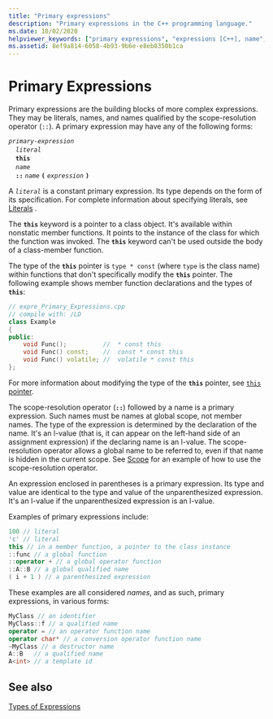 ```yaml
---
title: "Primary expressions"
description: "Primary expressions in the C++ programming language."
ms.date: 10/02/2020
helpviewer_keywords: ["primary expressions", "expressions [C++], name", "expressions [C++], literal", "expressions [C++], primary", "expressions [C++], qualified names"]
ms.assetid: 8ef9a814-6058-4b93-9b6e-e8eb8350b1ca
---
```

# Primary Expressions

Primary expressions are the building blocks of more complex expressions. They may be literals, names, and names qualified by the scope-resolution operator (`::`). A primary expression may have any of the following forms:

*`primary-expression`*\
&emsp;*`literal`*\
&emsp;**`this`**\
&emsp;*`name`*\
&emsp;**`::`** *`name`* **`(`** *`expression`* **`)`**

A *`literal`* is a constant primary expression. Its type depends on the form of its specification. For complete information about specifying literals, see [Literals](../cpp/numeric-boolean-and-pointer-literals-cpp.md) .

The **`this`** keyword is a pointer to a class object. It's available within nonstatic member functions. It points to the instance of the class for which the function was invoked. The **`this`** keyword can't be used outside the body of a class-member function.

The type of the **`this`** pointer is `type * const` (where `type` is the class name) within functions that don't specifically modify the **`this`** pointer. The following example shows member function declarations and the types of **`this`**:

```cpp
// expre_Primary_Expressions.cpp
// compile with: /LD
class Example
{
public:
    void Func();          //  * const this
    void Func() const;    //  const * const this
    void Func() volatile; //  volatile * const this
};
```

For more information about modifying the type of the **`this`** pointer, see [`this` pointer](this-pointer.md).

The scope-resolution operator (**`::`**) followed by a name is a primary expression.  Such names must be names at global scope, not member names. The type of the expression is determined by the declaration of the name. It's an l-value (that is, it can appear on the left-hand side of an assignment expression) if the declaring name is an l-value. The scope-resolution operator allows a global name to be referred to, even if that name is hidden in the current scope. See [Scope](../cpp/scope-visual-cpp.md) for an example of how to use the scope-resolution operator.

An expression enclosed in parentheses is a primary expression. Its type and value are identical to the type and value of the unparenthesized expression. It's an l-value if the unparenthesized expression is an l-value.

Examples of primary expressions include:

```cpp
100 // literal
'c' // literal
this // in a member function, a pointer to the class instance
::func // a global function
::operator + // a global operator function
::A::B // a global qualified name
( i + 1 ) // a parenthesized expression
```

These examples are all considered *names*, and as such, primary expressions, in various forms:

```cpp
MyClass // an identifier
MyClass::f // a qualified name
operator = // an operator function name
operator char* // a conversion operator function name
~MyClass // a destructor name
A::B   // a qualified name
A<int> // a template id
```

## See also

[Types of Expressions](../cpp/types-of-expressions.md)

